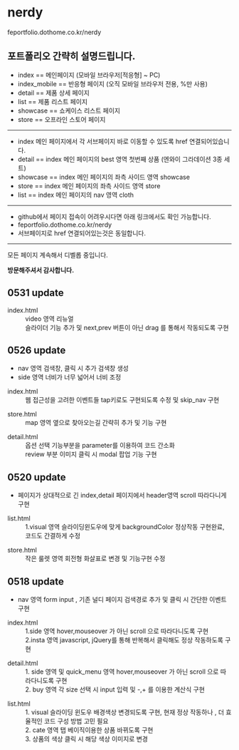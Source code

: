 # nerdy
feportfolio.dothome.co.kr/nerdy
<h2>포트폴리오 간략히 설명드립니다.</h2>
<ul>
  <li>index == 메인페이지 (모바일 브라우저[적응형] ~ PC)</li>
  <li>index_mobile == 반응형 페이지 (오직 모바일 브라우저 전용, %만 사용)</li>
  <li>detail == 제품 상세 페이지</li>
  <li>list == 제품 리스트 페이지</li>
  <li>showcase == 쇼케이스 리스트 페이지</li>
  <li>store == 오프라인 스토어 페이지</li>
</ul>
<hr/>
<ul>
  <li>index 메인 페이지에서 각 서브페이지 바로 이동할 수 있도록 href 연결되어있습니다.</li>
  <li> detail == index 메인 페이지의 best 영역 첫번째 상품 (엔와이 그라데이션 3종 세트)</li>
  <li> showcase == index 메인 페이지의 좌측 사이드 영역 showcase</li>
  <li> store == index 메인 페이지의 좌측 사이드 영역 store</li>
  <li> list == index 메인 페이지의 nav 영역 cloth</li>
</ul>
<hr/>
<ul>
  <li>github에서 페이지 접속이 어려우시다면 아래 링크에서도 확인 가능합니다.</li>
  <li>feportfolio.dothome.co.kr/nerdy</li>
  <li>서브페이지로 href 연결되어있는것은 동일합니다.</li>
</ul>
<hr/>
<p>모든 페이지 계속해서 디벨롭 중입니다.</p>
<strong>방문해주셔서 감사합니다.</strong>

<h2>0531 update</h2>

<dl>
  <dt>index.html</dt>
  <dd>video 영역 리뉴얼</dd>
  <dd>슬라이더 기능 추가 및 next,prev 버튼이 아닌 drag 를 통해서 작동되도록 구현</dd>
</dl>


<h2>0526 update</h2>
<ul>
  <li>nav 영역 검색창, 클릭 시 추가 검색창 생성</li>
  <li>side 영역 너비가 너무 넓어서 너비 조정</li>
</ul>
<dl>
  <dt>index.html</dt>
  <dd>웹 접근성을 고려한 이벤트들 tap키로도 구현되도록 수정 및 skip_nav 구현</dd>
</dl>
<dl>
  <dt>store.html</dt>
  <dd>map 영역 옆으로 찾아오는길 간략히 추가 및 기능 구현</dd>
</dl>
<dl>
  <dt>detail.html</dt>
  <dd>옵션 선택 기능부분을 parameter를 이용하여 코드 간소화</dd>
  <dd>review 부분 이미지 클릭 시 modal 팝업 기능 구현</dd>
</dl>

<h2>0520 update</h2>
<ul>
  <li>페이지가 상대적으로 긴 index,detail 페이지에서 header영역 scroll 따라다니게 구현</li>
</ul>
<dl>
  <dt>list.html</dt>
  <dd>1.visual 영역 슬라이딩윈도우에 맞게 backgroundColor 정상작동 구현완료, 코드도 간결하게 수정</dd>
</dl>
<dl>
  <dt>store.html</dt>
  <dd>작은 룰렛 영역 회전형 화살표로 변경 및 기능구현 수정</dd>
</dl>


<h2>0518 update</h2>
<ul>
  <li>nav 영역 form input , 기존 널디 페이지 검색경로 추가 및 클릭 시 간단한 이벤트 구현</li>
</ul>
<dl>
  <dt>index.html</dt>
  <dd>1.side 영역 hover,mouseover 가 아닌 scroll 으로 따라다니도록 구현</dd>
  <dd>2.insta 영역 javascript, jQuery를 통해 반복해서 클릭해도 정상 작동하도록 구현</dd>
</dl>

<dl>
  <dt>detail.html</dt>
  <dd>1. side 영역 및 quick_menu 영역 hover,mouseover 가 아닌 scroll 으로 따라다니도록 구현</dd>
  <dd>2. buy 영역 각 size 선택 시 input 입력 및 -,+ 를 이용한 계산식 구현</dd>
</dl>
<dl>
  <dt>list.html</dt>
  <dd>1. visual 슬라이딩 윈도우 배경색상 변경되도록 구현, 현재 정상 작동하나 , 더 효율적인 코드 구성 방법 고민 필요</dd>
  <dd>2. cate 영역 탭 베이직이용한 상품 바뀌도록 구현</dd>
  <dd>3. 상품의 색상 클릭 시 해당 색상 이미지로 변경</dd>
</dl>
